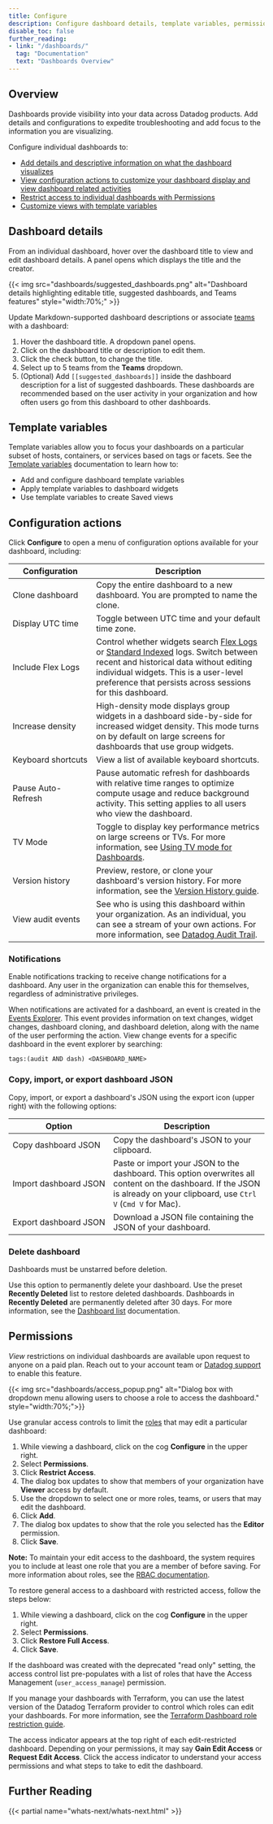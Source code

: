 ```yaml
---
title: Configure
description: Configure dashboard details, template variables, permissions, and access controls to customize your Datadog dashboards.
disable_toc: false
further_reading:
- link: "/dashboards/"
  tag: "Documentation"
  text: "Dashboards Overview"
---
```


## Overview

Dashboards provide visibility into your data across Datadog products. Add details and configurations to expedite troubleshooting and add focus to the information you are visualizing.

Configure individual dashboards to:
- [Add details and descriptive information on what the dashboard visualizes](#dashboard-details)
- [View configuration actions to customize your dashboard display and view dashboard related activities](#configuration-actions)
- [Restrict access to individual dashboards with Permissions](#permissions)
- [Customize views with template variables](#template-variables)

## Dashboard details

From an individual dashboard, hover over the dashboard title to view and edit dashboard details. A panel opens which displays the title and the creator.

{{< img src="dashboards/suggested_dashboards.png" alt="Dashboard details highlighting editable title, suggested dashboards, and Teams features" style="width:70%;" >}}

Update Markdown-supported dashboard descriptions or associate [teams][1] with a dashboard:

1. Hover the dashboard title. A dropdown panel opens.
1. Click on the dashboard title or description to edit them. 
1. Click the check button, to change the title.
1. Select up to 5 teams from the **Teams** dropdown.
1. (Optional) Add `[[suggested_dashboards]]` inside the dashboard description for a list of suggested dashboards. These dashboards are recommended based on the user activity in your organization and how often users go from this dashboard to other dashboards.

## Template variables

 Template variables allow you to focus your dashboards on a particular subset of hosts, containers, or services based on tags or facets. See the [Template variables][2] documentation to learn how to:
 - Add and configure dashboard template variables
 - Apply template variables to dashboard widgets
 - Use template variables to create Saved views

## Configuration actions

Click **Configure** to open a menu of configuration options available for your dashboard, including:

| Configuration    | Description |
| ----------- | ----------- |
| Clone dashboard | Copy the entire dashboard to a new dashboard. You are prompted to name the clone. |
| Display UTC time | Toggle between UTC time and your default time zone. |
| Include Flex Logs | Control whether widgets search [Flex Logs][3] or [Standard Indexed][4] logs. Switch between recent and historical data without editing individual widgets. This is a user-level preference that persists across sessions for this dashboard. |
| Increase density | High-density mode displays group widgets in a dashboard side-by-side for increased widget density. This mode turns on by default on large screens for dashboards that use group widgets. |
| Keyboard&nbsp;shortcuts | View a list of available keyboard shortcuts. |
| Pause Auto-Refresh | Pause automatic refresh for dashboards with relative time ranges to optimize compute usage and reduce background activity. This setting applies to all users who view the dashboard. |
| TV Mode | Toggle to display key performance metrics on large screens or TVs. For more information, see [Using TV mode for Dashboards][5]. |
| Version history | Preview, restore, or clone your dashboard's version history. For more information, see the [Version History guide][6]. |
| View audit events | See who is using this dashboard within your organization. As an individual, you can see a stream of your own actions. For more information, see [Datadog Audit Trail][7]. |

### Notifications

Enable notifications tracking to receive change notifications for a dashboard. Any user in the organization can enable this for themselves, regardless of administrative privileges.

When notifications are activated for a dashboard, an event is created in the [Events Explorer][8]. This event provides information on text changes, widget changes, dashboard cloning, and dashboard deletion, along with the name of the user performing the action. View change events for a specific dashboard in the event explorer by searching:

```text
tags:(audit AND dash) <DASHBOARD_NAME>
```

### Copy, import, or export dashboard JSON

Copy, import, or export a dashboard's JSON using the export icon (upper right) with the following options:

| Option                          | Description                                                                                                                                                                |
|---------------------------------|----------------------------------------------------------------------------------------------------------------------------------------------------------------------------|
| Copy&nbsp;dashboard&nbsp;JSON   | Copy the dashboard's JSON to your clipboard.                                                                                                                               |
| Import&nbsp;dashboard&nbsp;JSON | Paste or import your JSON to the dashboard. This option overwrites all content on the dashboard. If the JSON is already on your clipboard, use `Ctrl V` (`Cmd V` for Mac). |
| Export&nbsp;dashboard&nbsp;JSON | Download a JSON file containing the JSON of your dashboard.                                                                                                                |

### Delete dashboard

<div class="alert alert-danger">Dashboards must be unstarred before deletion.</div>

Use this option to permanently delete your dashboard. Use the preset **Recently Deleted** list to restore deleted dashboards. Dashboards in **Recently Deleted** are permanently deleted after 30 days. For more information, see the [Dashboard list][9] documentation.

## Permissions

<div class="alert alert-info"><em>View</em> restrictions on individual dashboards are available upon request to anyone on a paid plan. Reach out to your account team or <a href="/help/">Datadog support</a> to enable this feature.</div>

{{< img src="dashboards/access_popup.png" alt="Dialog box with dropdown menu allowing users to choose a role to access the dashboard." style="width:70%;">}}

Use granular access controls to limit the [roles][10] that may edit a particular dashboard:
1. While viewing a dashboard, click on the cog **Configure** in the upper right.
1. Select **Permissions**.
1. Click **Restrict Access**.
1. The dialog box updates to show that members of your organization have **Viewer** access by default.
1. Use the dropdown to select one or more roles, teams, or users that may edit the dashboard.
1. Click **Add**.
1. The dialog box updates to show that the role you selected has the **Editor** permission.
1. Click **Save**.

**Note:** To maintain your edit access to the dashboard, the system requires you to include at least one role that you are a member of before saving. For more information about roles, see the [RBAC documentation][10].

To restore general access to a dashboard with restricted access, follow the steps below:
1. While viewing a dashboard, click on the cog **Configure** in the upper right.
1. Select **Permissions**.
1. Click **Restore Full Access**.
1. Click **Save**.

If the dashboard was created with the deprecated "read only" setting, the access control list pre-populates with a list of roles that have the Access Management (`user_access_manage`) permission.

If you manage your dashboards with Terraform, you can use the latest version of the Datadog Terraform provider to control which roles can edit your dashboards. For more information, see the [Terraform Dashboard role restriction guide][11].

The access indicator appears at the top right of each edit-restricted dashboard. Depending on your permissions, it may say **Gain Edit Access** or **Request Edit Access**. Click the access indicator to understand your access permissions and what steps to take to edit the dashboard.


## Further Reading

{{< partial name="whats-next/whats-next.html" >}}

[1]: /account_management/teams/
[2]: /dashboards/template_variables/
[3]: /logs/log_configuration/flex_logs/
[4]: /logs/log_configuration/indexes
[5]: /dashboards/guide/tv_mode
[6]: /dashboards/guide/version_history/
[7]: /account_management/audit_trail/
[8]: /events/
[9]: /dashboards/list
[10]: /account_management/rbac/
[11]: /dashboards/guide/how-to-use-terraform-to-restrict-dashboard-edit/